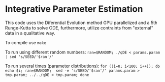 # Integrative Parameter Estimation

This code uses the Diferential Evolution method GPU parallelized and a 5th Runge-Kutta to solve ODE, furthermore, utilize contraints from "external" data in a qualitative way.

To compile use `make`

To run using different random numbers:
`ran=$RANDOM; ./qDE < params.param | sed 's/SEED/'$ran'/'`

To run several times (parameter distributions):
`for ((i=0; i<100; i++)); do echo $i; ran=$RANDOM;  sed -e 's/SEED/'$ran'/' params.param > tmp.param; ../../qDE < tmp.param; done`
